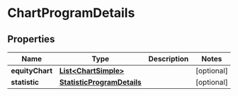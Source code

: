 
# ChartProgramDetails

## Properties
Name | Type | Description | Notes
------------ | ------------- | ------------- | -------------
**equityChart** | [**List&lt;ChartSimple&gt;**](ChartSimple.md) |  |  [optional]
**statistic** | [**StatisticProgramDetails**](StatisticProgramDetails.md) |  |  [optional]



